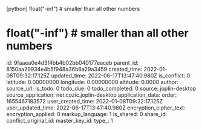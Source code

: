 [python] float("-inf") # smaller than all other numbers

# float("-inf") # smaller than all other numbers



id: 9faaea0e4d3f4bb4b02bb040177eaceb
parent_id: 8150aa29934e4b5f948a36b6a29a3459
created_time: 2022-01-08T09:32:17.125Z
updated_time: 2022-06-17T13:47:40.980Z
is_conflict: 0
latitude: 0.00000000
longitude: 0.00000000
altitude: 0.0000
author: 
source_url: 
is_todo: 0
todo_due: 0
todo_completed: 0
source: joplin-desktop
source_application: net.cozic.joplin-desktop
application_data: 
order: 1655467183572
user_created_time: 2022-01-08T09:32:17.125Z
user_updated_time: 2022-06-17T13:47:40.980Z
encryption_cipher_text: 
encryption_applied: 0
markup_language: 1
is_shared: 0
share_id: 
conflict_original_id: 
master_key_id: 
type_: 1